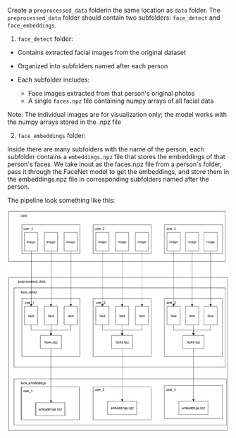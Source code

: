 
Create a `preprocessed_data` folderin the same location as `data` folder. The `preprocessed_data` folder should contain two subfolders: `face_detect` and `face_embeddings`.

1. `face_detect` folder:

- Contains extracted facial images from the original dataset

- Organized into subfolders named after each person
- Each subfolder includes:

    - Face images extracted from that person's original photos
    - A single `faces.npz` file containing numpy arrays of all facial data
    
Note: The individual images are for visualization only; the model works with the numpy arrays stored in the .npz file




2. `face_embeddings` folder:

Inside there are many subfolders with the name of the person, each subfolder contains a `embeddings.npz` file that stores the embeddings of that person's faces. We take inout as the faces.npz file from a person's folder, pass it through the FaceNet model to get the embeddings, and store them in the embeddings.npz file in corresponding subfolders named after the person.

The pipeline look something like this:

![DataFolderStructure.drawio.png](../resources/images/DataFolderStructure.drawio.png)
